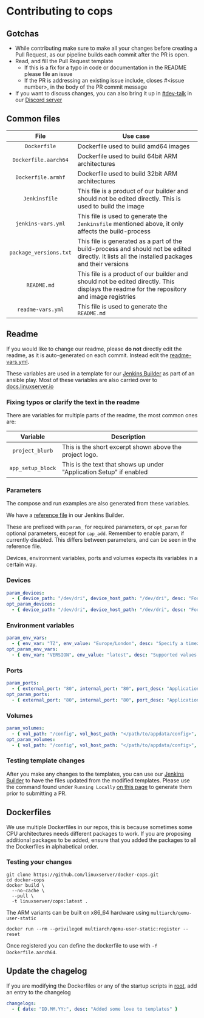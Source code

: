 # Contributing to cops

## Gotchas

* While contributing make sure to make all your changes before creating a Pull Request, as our pipeline builds each commit after the PR is open.
* Read, and fill the Pull Request template
  * If this is a fix for a typo in code or documentation in the README please file an issue
  * If the PR is addressing an existing issue include, closes #\<issue number>, in the body of the PR commit message
* If you want to discuss changes, you can also bring it up in [#dev-talk](https://discordapp.com/channels/354974912613449730/757585807061155840) in our [Discord server](https://discord.gg/YWrKVTn)

## Common files

| File | Use case |
| :----: | --- |
| `Dockerfile` | Dockerfile used to build amd64 images |
| `Dockerfile.aarch64` | Dockerfile used to build 64bit ARM architectures |
| `Dockerfile.armhf` | Dockerfile used to build 32bit ARM architectures |
| `Jenkinsfile` | This file is a product of our builder and should not be edited directly. This is used to build the image |
| `jenkins-vars.yml` | This file is used to generate the `Jenkinsfile` mentioned above, it only affects the build-process |
| `package_versions.txt` | This file is generated as a part of the build-process and should not be edited directly. It lists all the installed packages and their versions |
| `README.md` | This file is a product of our builder and should not be edited directly. This displays the readme for the repository and image registries |
| `readme-vars.yml` | This file is used to generate the `README.md` |

## Readme

If you would like to change our readme, please __**do not**__ directly edit the readme, as it is auto-generated on each commit.
Instead edit the [readme-vars.yml](https://github.com/linuxserver/docker-cops/edit/master/readme-vars.yml).

These variables are used in a template for our [Jenkins Builder](https://github.com/linuxserver/docker-jenkins-builder) as part of an ansible play.
Most of these variables are also carried over to [docs.linuxserver.io](https://docs.linuxserver.io/images/docker-cops)

### Fixing typos or clarify the text in the readme

There are variables for multiple parts of the readme, the most common ones are:

| Variable | Description |
| :----: | --- |
| `project_blurb` | This is the short excerpt shown above the project logo. |
| `app_setup_block` | This is the text that shows up under "Application Setup" if enabled |

### Parameters

The compose and run examples are also generated from these variables.

We have a [reference file](https://github.com/linuxserver/docker-jenkins-builder/blob/master/vars/_container-vars-blank) in our Jenkins Builder.

These are prefixed with `param_` for required parameters, or `opt_param` for optional parameters, except for `cap_add`.
Remember to enable param, if currently disabled. This differs between parameters, and can be seen in the reference file.

Devices, environment variables, ports and volumes expects its variables in a certain way.

### Devices

```yml
param_devices:
  - { device_path: "/dev/dri", device_host_path: "/dev/dri", desc: "For hardware transcoding" }
opt_param_devices:
  - { device_path: "/dev/dri", device_host_path: "/dev/dri", desc: "For hardware transcoding" }
```

### Environment variables

```yml
param_env_vars:
  - { env_var: "TZ", env_value: "Europe/London", desc: "Specify a timezone to use EG Europe/London." }
opt_param_env_vars:
  - { env_var: "VERSION", env_value: "latest", desc: "Supported values are LATEST, PLEXPASS or a specific version number." }
```

### Ports

```yml
param_ports:
  - { external_port: "80", internal_port: "80", port_desc: "Application WebUI" }
opt_param_ports:
  - { external_port: "80", internal_port: "80", port_desc: "Application WebUI" }
```

### Volumes

```yml
param_volumes:
  - { vol_path: "/config", vol_host_path: "</path/to/appdata/config>", desc: "Configuration files." }
opt_param_volumes:
  - { vol_path: "/config", vol_host_path: "</path/to/appdata/config>", desc: "Configuration files." }
```

### Testing template changes

After you make any changes to the templates, you can use our [Jenkins Builder](https://github.com/linuxserver/docker-jenkins-builder) to have the files updated from the modified templates. Please use the command found under `Running Locally` [on this page](https://github.com/linuxserver/docker-jenkins-builder/blob/master/README.md) to generate them prior to submitting a PR.

## Dockerfiles

We use multiple Dockerfiles in our repos, this is because sometimes some CPU architectures needs different packages to work.
If you are proposing additional packages to be added, ensure that you added the packages to all the Dockerfiles in alphabetical order.

### Testing your changes

```
git clone https://github.com/linuxserver/docker-cops.git
cd docker-cops
docker build \
  --no-cache \
  --pull \
  -t linuxserver/cops:latest .
```

The ARM variants can be built on x86_64 hardware using `multiarch/qemu-user-static`
```
docker run --rm --privileged multiarch/qemu-user-static:register --reset
```

Once registered you can define the dockerfile to use with `-f Dockerfile.aarch64`.

## Update the chagelog

If you are modifying the Dockerfiles or any of the startup scripts in [root](https://github.com/linuxserver/docker-cops/tree/master/root), add an entry to the changelog

```yml
changelogs:
  - { date: "DD.MM.YY:", desc: "Added some love to templates" }
```
